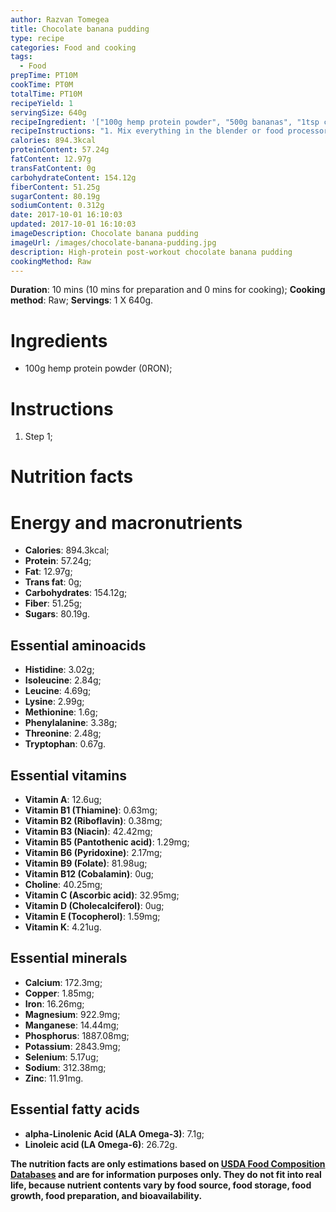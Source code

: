 ```yaml
---
author: Razvan Tomegea
title: Chocolate banana pudding
type: recipe
categories: Food and cooking
tags:
  - Food
prepTime: PT10M
cookTime: PT0M
totalTime: PT10M
recipeYield: 1
servingSize: 640g
recipeIngredient: '["100g hemp protein powder", "500g bananas", "1tsp cinnamon", "2tbsp carob powder"]'
recipeInstructions: "1. Mix everything in the blender or food processor"
calories: 894.3kcal
proteinContent: 57.24g
fatContent: 12.97g
transFatContent: 0g
carbohydrateContent: 154.12g
fiberContent: 51.25g
sugarContent: 80.19g
sodiumContent: 0.312g
date: 2017-10-01 16:10:03
updated: 2017-10-01 16:10:03
imageDescription: Chocolate banana pudding
imageUrl: /images/chocolate-banana-pudding.jpg
description: High-protein post-workout chocolate banana pudding
cookingMethod: Raw
---
```

**Duration**: 10 mins (10 mins for preparation and 0 mins for cooking);
**Cooking method**: Raw;
**Servings**: 1 X 640g.

# Ingredients
- 100g hemp protein powder (0RON);
<!-- more -->

# Instructions
1. Step 1;

# Nutrition facts
# Energy and macronutrients
- **Calories**: 894.3kcal;
- **Protein**: 57.24g;
- **Fat**: 12.97g;
- **Trans fat**: 0g;
- **Carbohydrates**: 154.12g;
- **Fiber**: 51.25g;
- **Sugars**: 80.19g.

## Essential aminoacids
- **Histidine**: 3.02g;
- **Isoleucine**: 2.84g;
- **Leucine**: 4.69g;
- **Lysine**: 2.99g;
- **Methionine**: 1.6g;
- **Phenylalanine**: 3.38g;
- **Threonine**: 2.48g;
- **Tryptophan**: 0.67g.

## Essential vitamins
- **Vitamin A**: 12.6ug;
- **Vitamin B1 (Thiamine)**: 0.63mg;
- **Vitamin B2 (Riboflavin)**: 0.38mg;
- **Vitamin B3 (Niacin)**: 42.42mg;
- **Vitamin B5 (Pantothenic acid)**: 1.29mg;
- **Vitamin B6 (Pyridoxine)**: 2.17mg;
- **Vitamin B9 (Folate)**: 81.98ug;
- **Vitamin B12 (Cobalamin)**: 0ug;
- **Choline**: 40.25mg;
- **Vitamin C (Ascorbic acid)**: 32.95mg;
- **Vitamin D (Cholecalciferol)**: 0ug;
- **Vitamin E (Tocopherol)**: 1.59mg;
- **Vitamin K**: 4.21ug.

## Essential minerals
- **Calcium**: 172.3mg;
- **Copper**: 1.85mg;
- **Iron**: 16.26mg;
- **Magnesium**: 922.9mg;
- **Manganese**: 14.44mg;
- **Phosphorus**: 1887.08mg;
- **Potassium**: 2843.9mg;
- **Selenium**: 5.17ug;
- **Sodium**: 312.38mg;
- **Zinc**: 11.91mg.

## Essential fatty acids
- **alpha-Linolenic Acid (ALA Omega-3)**: 7.1g;
- **Linoleic acid (LA Omega-6)**: 26.72g.

**The nutrition facts are only estimations based on [USDA Food Composition Databases](https://ndb.nal.usda.gov/ndb/search/list) and are for information purposes only. They do not fit into real life, because nutrient contents vary by food source, food storage, food growth, food preparation, and bioavailability.**
